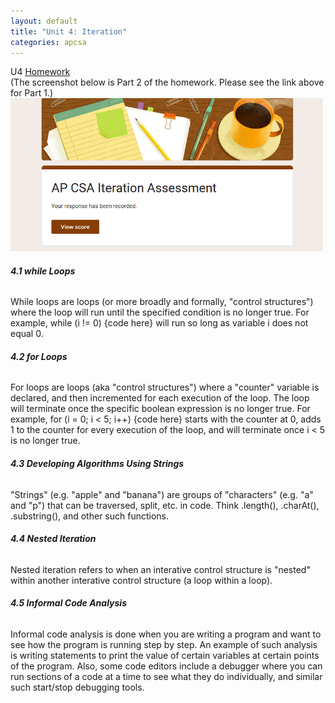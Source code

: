 ```yaml
---
layout: default
title: "Unit 4: Iteration"
categories: apcsa
---
```

U4 <a href="https://github.com/wangzi190/projectc190/blob/master/_notebooks/2022-11-28-apcsa-unit-4.ipynb" target="_blank"><u>H</u>omework</a><br>
(The screenshot below is Part 2 of the homework. Please see the link above for Part 1.)<br>
<img src="/images/for-posts/iteration.png" width="500px">
<h6><b>4.1 while Loops</b></h6>
While loops are loops (or more broadly and formally, "control structures") where the loop will run until the specified condition is no longer true. For example, while (i != 0) {code here} will run so long as variable i does not equal 0.
<h6><b>4.2 for Loops</b></h6>
For loops are loops (aka "control structures") where a "counter" variable is declared, and then incremented for each execution of the loop. The loop will terminate once the specific boolean expression is no longer true. For example, for (i = 0; i < 5; i++) {code here} starts with the counter at 0, adds 1 to the counter for every execution of the loop, and will terminate once i < 5 is no longer true.
<h6><b>4.3 Developing Algorithms Using Strings</b></h6>
"Strings" (e.g. "apple" and "banana") are groups of "characters" (e.g. "a" and "p") that can be traversed, split, etc. in code. Think .length(), .charAt(), .substring(), and other such functions.
<h6><b>4.4 Nested Iteration</b></h6>
Nested iteration refers to when an interative control structure is "nested" within another interative control structure (a loop within a loop).
<h6><b>4.5 Informal Code Analysis</b></h6>
Informal code analysis is done when you are writing a program and want to see how the program is running step by step. An example of such analysis is writing statements to print the value of certain variables at certain points of the program. Also, some code editors include a debugger where you can run sections of a code at a time to see what they do individually, and similar such start/stop debugging tools.
<br>